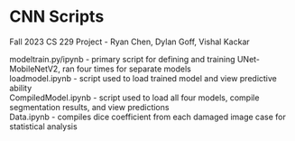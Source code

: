 # CNN Scripts
Fall 2023 CS 229 Project - Ryan Chen, Dylan Goff, Vishal Kackar

modeltrain.py/ipynb - primary script for defining and training UNet-MobileNetV2, ran four times for separate models\
loadmodel.ipynb - script used to load trained model and view predictive ability\
CompiledModel.ipynb - script used to load all four models, compile segmentation results, and view predictions\
Data.ipynb - compiles dice coefficient from each damaged image case for statistical analysis
